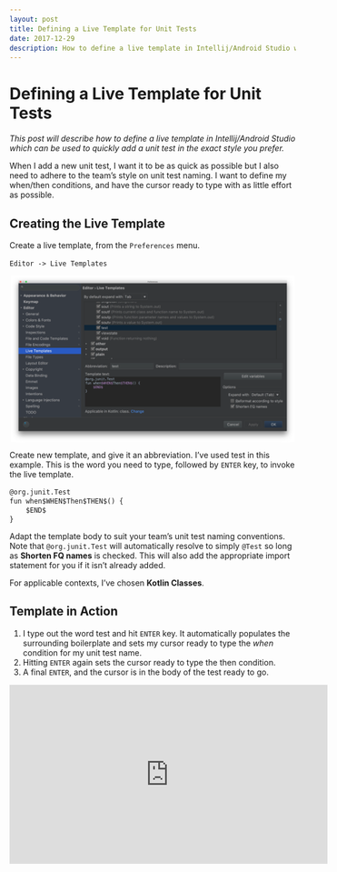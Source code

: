 ```yaml
---
layout: post
title: Defining a Live Template for Unit Tests
date: 2017-12-29
description: How to define a live template in Intellij/Android Studio which can be used to quickly add a unit test in the exact style you prefer.
---
```

# Defining a Live Template for Unit Tests
_This post will describe how to define a live template in Intellij/Android Studio which can be used to quickly add a unit test in the exact style you prefer._

When I add a new unit test, I want it to be as quick as possible but I also need to adhere to the team’s style on unit test naming. I want to define my when/then conditions, and have the cursor ready to type with as little effort as possible.

## Creating the Live Template
Create a live template, from the `Preferences` menu.

`Editor -> Live Templates`

<img
    src="/images/unit-test-live-templating-defining.png"
    alt="defining the live template"
    width="500"
    style="display: block; margin-left: auto; margin-right: auto;"
/>

Create new template, and give it an abbreviation. I’ve used test in this example. This is the word you need to type, followed by `ENTER` key, to invoke the live template.

```
@org.junit.Test
fun when$WHEN$Then$THEN$() {
    $END$
}
```

Adapt the template body to suit your team’s unit test naming conventions. Note that `@org.junit.Test` will automatically resolve to simply `@Test` so long as **Shorten FQ names** is checked. This will also add the appropriate import statement for you if it isn’t already added.

For applicable contexts, I’ve chosen **Kotlin Classes**.

## Template in Action
1. I type out the word test and hit `ENTER` key. It automatically populates the surrounding boilerplate and sets my cursor ready to type the _when_ condition for my unit test name.
2. Hitting `ENTER` again sets the cursor ready to type the then condition.
3. A final `ENTER`, and the cursor is in the body of the test ready to go.
   
<iframe width="560" height="315" src="https://www.youtube-nocookie.com/embed/jDL8f8H1uUg" title="YouTube video player" frameborder="0" allow="accelerometer; autoplay; clipboard-write; encrypted-media; gyroscope; picture-in-picture" allowfullscreen></iframe>